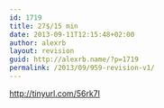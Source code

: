 ```yaml
---
id: 1719
title: 27$/15 min
date: 2013-09-11T12:15:48+02:00
author: alexrb
layout: revision
guid: http://alexrb.name/?p=1719
permalink: /2013/09/959-revision-v1/
---
```

http://tinyurl.com/56rk7l